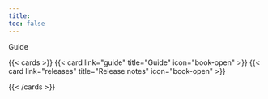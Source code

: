```yaml
---
title: 
toc: false
---
```


Guide

{{< cards >}}
  {{< card link="guide" title="Guide" icon="book-open" >}}
  {{< card link="releases" title="Release notes" icon="book-open" >}}

{{< /cards >}}